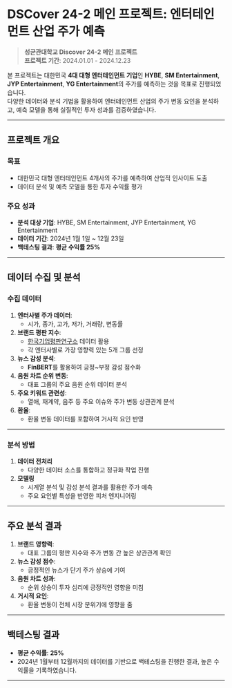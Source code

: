 # DSCover 24-2 메인 프로젝트: 엔터테인먼트 산업 주가 예측

> **성균관대학교 Discover 24-2 메인 프로젝트**  
> **프로젝트 기간**: 2024.01.01 - 2024.12.23  

본 프로젝트는 대한민국 **4대 대형 엔터테인먼트 기업**인 **HYBE**, **SM Entertainment**, **JYP Entertainment**, **YG Entertainment**의 주가를 예측하는 것을 목표로 진행되었습니다.  
다양한 데이터와 분석 기법을 활용하여 엔터테인먼트 산업의 주가 변동 요인을 분석하고, 예측 모델을 통해 실질적인 투자 성과를 검증하였습니다.

---

## 프로젝트 개요

### 목표
- 대한민국 대형 엔터테인먼트 4개사의 주가를 예측하여 산업적 인사이트 도출
- 데이터 분석 및 예측 모델을 통한 투자 수익률 평가

### 주요 성과
- **분석 대상 기업**: HYBE, SM Entertainment, JYP Entertainment, YG Entertainment
- **데이터 기간**: 2024년 1월 1일 ~ 12월 23일
- **백테스팅 결과**: **평균 수익률 25%** 

---

## 데이터 수집 및 분석

### 수집 데이터
1. **엔터사별 주가 데이터**:
   - 시가, 종가, 고가, 저가, 거래량, 변동률
2. **브랜드 평판 지수**:
   - [한국기업평판연구소](https://brikorea.com/) 데이터 활용
   - 각 엔터사별로 가장 영향력 있는 5개 그룹 선정
3. **뉴스 감성 분석**:
   - **FinBERT**를 활용하여 긍정~부정 감성 점수화
4. **음원 차트 순위 변동**:
   - 대표 그룹의 주요 음원 순위 데이터 분석
5. **주요 키워드 관련성**:
   - 열애, 재계약, 음주 등 주요 이슈와 주가 변동 상관관계 분석
6. **환율**:
   - 환율 변동 데이터를 포함하여 거시적 요인 반영

---

### 분석 방법

1. **데이터 전처리**
   - 다양한 데이터 소스를 통합하고 정규화 작업 진행
2. **모델링**
   - 시계열 분석 및 감성 분석 결과를 활용한 주가 예측
   - 주요 요인별 특성을 반영한 피처 엔지니어링

---

## 주요 분석 결과

1. **브랜드 영향력**:
   - 대표 그룹의 평판 지수와 주가 변동 간 높은 상관관계 확인
2. **뉴스 감성 점수**:
   - 긍정적인 뉴스가 단기 주가 상승에 기여
3. **음원 차트 성과**:
   - 순위 상승이 투자 심리에 긍정적인 영향을 미침
4. **거시적 요인**:
   - 환율 변동이 전체 시장 분위기에 영향을 줌

---

## 백테스팅 결과

- **평균 수익률**: **25%**  
- 2024년 1월부터 12월까지의 데이터를 기반으로 백테스팅을 진행한 결과, 높은 수익률을 기록하였습니다.  

---

